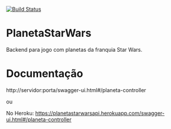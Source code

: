 [![Build Status](https://travis-ci.org/wiliamjcj/PlanetaStarWars.svg?branch=master)](https://travis-ci.org/wiliamjcj/PlanetaStarWars)
# PlanetaStarWars
Backend para jogo com planetas da franquia Star Wars.

# Documentação
http://servidor:porta/swagger-ui.html#/planeta-controller

ou

No Heroku:
https://planetastarwarsapi.herokuapp.com/swagger-ui.html#/planeta-controller
